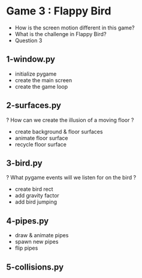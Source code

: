 # Game 3 : Flappy Bird
* How is the screen motion different in this game?
* What is the challenge in Flappy Bird?
* Question 3

## 1-window.py
* initialize pygame
* create the main screen
* create the game loop

## 2-surfaces.py
? How can we create the illusion of a moving floor ?
* create background & floor surfaces
* animate floor surface
* recycle floor surface

## 3-bird.py
? What pygame events will we listen for on the bird ?
* create bird rect
* add gravity factor
* add bird jumping

## 4-pipes.py
* draw & animate pipes
* spawn new pipes
* flip pipes

## 5-collisions.py



